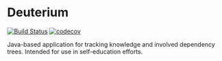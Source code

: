 # Deuterium

[![Build Status](https://travis-ci.com/C7C8/Deuterium.svg?branch=develop)](https://travis-ci.com/C7C8/Deuterium)
[![codecov](https://codecov.io/gh/C7C8/Deuterium/branch/develop/graph/badge.svg)](https://codecov.io/gh/C7C8/Deuterium)

Java-based application for tracking knowledge and involved
dependency trees. Intended for use in self-education
efforts.